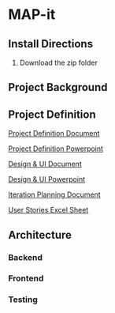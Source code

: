 # MAP-it

## Install Directions

1. Download the zip folder

## Project Background

## Project Definition

[Project Definition Document](https://studentsloyola-my.sharepoint.com/:w:/r/personal/blcarson_loyola_edu/_layouts/15/Doc.aspx?sourcedoc=%7BB7FF76D0-D55D-4800-8FF3-17472847629E%7D&file=Project%20Definition.docx&action=default&mobileredirect=true)

[Project Definition Powerpoint](https://studentsloyola-my.sharepoint.com/:p:/r/personal/mjamil_loyola_edu/_layouts/15/Doc.aspx?sourcedoc=%7B3F8B888F-7013-4A47-B6B2-6318E2D4C537%7D&file=Project%20Proposal%20Final.pptx&action=edit&mobileredirect=true)

[Design & UI Document](https://studentsloyola-my.sharepoint.com/:w:/r/personal/mjamil_loyola_edu/_layouts/15/Doc.aspx?sourcedoc=%7B55BD1FBB-811B-42AA-9D6A-77C03295E827%7D&file=Design%20%26%20UI.docx&action=default&mobileredirect=true)

[Design & UI Powerpoint](https://studentsloyola-my.sharepoint.com/:p:/r/personal/mjamil_loyola_edu/_layouts/15/Doc.aspx?sourcedoc=%7BAEE8E2D3-0BE9-4253-BAEA-351CAD420D1E%7D&file=Design%20%26%20UI%20Presentation.pptx&action=edit&mobileredirect=true)

[Iteration Planning Document](https://studentsloyola-my.sharepoint.com/:w:/r/personal/mjamil_loyola_edu/_layouts/15/Doc.aspx?sourcedoc=%7B753FD2E2-F337-44C2-AEB5-18B410A7F8A3%7D&file=Iteration%20Planning.docx&action=default&mobileredirect=true)

[User Stories Excel Sheet](https://studentsloyola-my.sharepoint.com/:x:/r/personal/mjamil_loyola_edu/_layouts/15/Doc.aspx?sourcedoc=%7B9A62722E-6A07-4573-B80E-E5A3DCB5DCA6%7D&file=User%20Stories%20-%20MAP-it.xlsx&action=default&mobileredirect=true)


## Architecture


### Backend


### Frontend


### Testing


###
